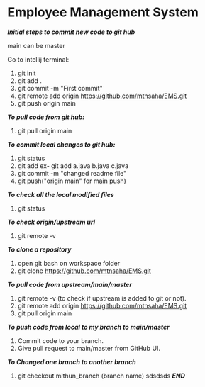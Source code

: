 # Employee Management System

***Initial steps to commit new code to git hub***

main can be master

Go to intellij terminal:

1. git init
2. git add .
3. git commit -m "First commit"
4. git remote add origin https://github.com/mtnsaha/EMS.git
5. git push origin main

***To pull code from git hub:***
1. git pull origin main

***To commit local changes to git hub:***
1. git status
2. git add <all the modified file names you want to add> ex- git add a.java b.java c.java
3. git commit -m "changed readme file"
4. git push("origin main" for main push)

***To check all the local modified files***
1. git status

***To check origin/upstream url***
1. git remote -v

***To clone a repository***
1. open git bash on workspace folder
2. git clone https://github.com/mtnsaha/EMS.git

***To pull code from upstream/main/master***
1. git remote -v (to check if upstream is added to git or not).
2. git remote add origin https://github.com/mtnsaha/EMS.git
3. git pull origin main

***To push code from local to my branch to main/master***

1. Commit code to your branch.
2. Give pull request to main/master from GitHub UI.

***To Changed one branch to another branch***
1. git checkout mithun_branch (branch name)
sdsdsds
***END***